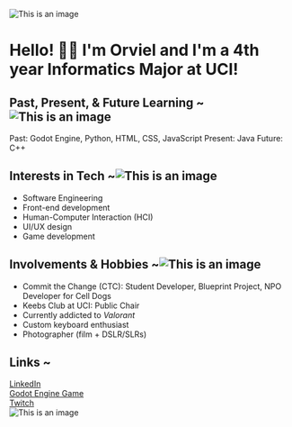![This is an image](https://cutekawaiiresources.files.wordpress.com/2016/11/cinnamoroll-1-foot.gif)  
# Hello! 👋🏼 I'm Orviel and I'm a 4th year Informatics Major at UCI!

## Past, Present, & Future Learning ~![This is an image](https://64.media.tumblr.com/e0a25ce140b116261a16cdb9fd780ed2/0aff0be0eccacd6b-58/s250x400/cc146f7cc3feb3008879f42598ef81cf615cafe8.gifv)  
Past: Godot Engine, Python, HTML, CSS, JavaScript
Present: Java
Future: C++
## Interests in Tech ~![This is an image](https://pa1.narvii.com/6951/a862e2ae432c2ea7d7e0d2e272689ab17be89a7dr1-280-210_hq.gif)  
- Software Engineering
- Front-end development
- Human-Computer Interaction (HCI)
- UI/UX design
- Game development
## Involvements & Hobbies ~![This is an image](https://thumbs.gfycat.com/HeartyDeterminedAardvark-max-1mb.gif)  
- Commit the Change (CTC): Student Developer, Blueprint Project, NPO Developer for Cell Dogs
- Keebs Club at UCI: Public Chair
- Currently addicted to *Valorant*
- Custom keyboard enthusiast
- Photographer (film + DSLR/SLRs)
## Links ~
[LinkedIn](https://www.linkedin.com/in/orvielmalzate/)  
[Godot Engine Game](https://zach1281.itch.io/abandoned-hotel)  
[Twitch](https://www.twitch.tv/cinnamorviel/)  
![This is an image](https://64.media.tumblr.com/8d5203658ef37f4d640a096ee3921bf6/0bec22bf7038883e-83/s540x810/8521fc4f8b2a528be521ba356e2b1f65d45c2674.gif)
